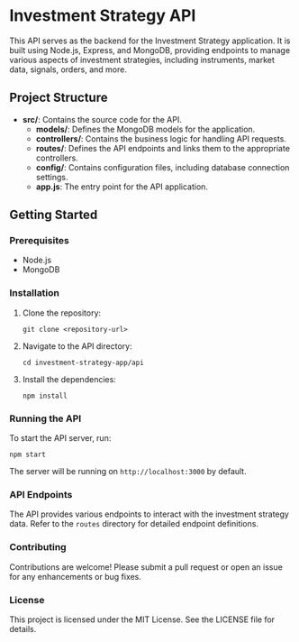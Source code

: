 # Investment Strategy API

This API serves as the backend for the Investment Strategy application. It is built using Node.js, Express, and MongoDB, providing endpoints to manage various aspects of investment strategies, including instruments, market data, signals, orders, and more.

## Project Structure

- **src/**: Contains the source code for the API.
  - **models/**: Defines the MongoDB models for the application.
  - **controllers/**: Contains the business logic for handling API requests.
  - **routes/**: Defines the API endpoints and links them to the appropriate controllers.
  - **config/**: Contains configuration files, including database connection settings.
  - **app.js**: The entry point for the API application.

## Getting Started

### Prerequisites

- Node.js
- MongoDB

### Installation

1. Clone the repository:
   ```
   git clone <repository-url>
   ```

2. Navigate to the API directory:
   ```
   cd investment-strategy-app/api
   ```

3. Install the dependencies:
   ```
   npm install
   ```

### Running the API

To start the API server, run:
```
npm start
```

The server will be running on `http://localhost:3000` by default.

### API Endpoints

The API provides various endpoints to interact with the investment strategy data. Refer to the `routes` directory for detailed endpoint definitions.

### Contributing

Contributions are welcome! Please submit a pull request or open an issue for any enhancements or bug fixes.

### License

This project is licensed under the MIT License. See the LICENSE file for details.